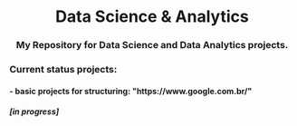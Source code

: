 <h1 align="center">Data Science & Analytics</h1>
<h3 align="center">My Repository for Data Science and Data Analytics projects.</h3> 

<h3 align="left">Current status projects:</h3>
<h4>- basic projects for structuring: "https://www.google.com.br/"</h4> <h5 color= "yellow">[in progress]</h5>
